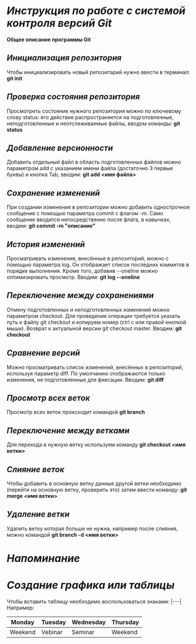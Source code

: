 # ***Инструкция по работе с системой контроля версий Git***

**Общее описание программы Git**

## *Инициализация репозитория*

Чтобы инициализировать новый репозитарий нужно ввести в терминал: **git init**

## *Проверка состояния репозитория*

Просмотреть состояние нужного репозитория можно по ключевому слову status: его действие распространяется на подготовленные, неподготовленные и неотслеживаемые файлы, вводом команды: __git status__

## *Добавление версионности*

Добавить отдельный файл в область подготовленных файлов можно параметром add с указанием имени файла (достаточно 3 первые буквы) и кнопка Tab, вводим: **git add <имя файла>**            

## *Сохранение изменений*

При создании изменения в репозитории можно добавить однострочное сообщение с помощью параметра commit с флагом -m. Само сообщение вводится непосредственно после флага, в кавычках, вводим: **git commit -m "описание"**

## *История изменений*

Просматривать изменения, внесённые в репозиторий, можно с помощью параметра log. Он отображает список последних коммитов в порядке выполнения. Кроме того, добавив  --oneline можно оптимизировать просмотр. 
Вводим: __git log --oneline__


## *Переключение между сохранениями*

Отмену подготовленных и неподготовленных изменений можно параметром checkout. Для проведения операции требуется указать путь к файлу git checkout и копируем номер (ctrl c или правой кнопкой мыши). Возврат к актуальной версии git checkout master. Вводим:  **git checkout**

## *Cравнение версий*

Можно просматривать список изменений, внесённых в репозиторий, используя параметр diff. По умолчанию отображаются только изменения, не подготовленные для фиксации. Вводим: **git diff**

## *Просмотр всех веток*

Просмотр всех веток происходит командой **git branch**

## *Переключение между ветками*

Для перехода в нужную ветку используем команду __git checkout <имя ветки>__

## *Слияние веток*

Чтобы добавить в основную ветку данные другой ветки необходимо (перейти на основную ветку, проверить это) затем ввести команду: **git merge <имя ветки>**

## *Удаление ветки*

Удалить ветку которая больше не нужна, например после слияния, можно командой __git branch -d <имя ветки>__

# *Напоминание*

# *Создание графика или таблицы*

Чтобы вставить таблицу необходимо воспользоваться знаками: |---| Например:

| Monday | Tuesday| Wednesday |Thursday
| ------| --------| --------| ------|
| Weekend | Vebinar |Seminar| Weekend
